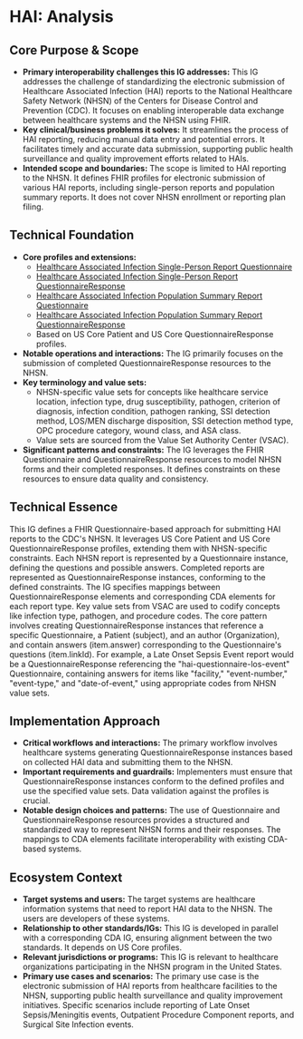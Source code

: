 # HAI: Analysis

## Core Purpose & Scope

-   **Primary interoperability challenges this IG addresses:** This IG addresses the challenge of standardizing the electronic submission of Healthcare Associated Infection (HAI) reports to the National Healthcare Safety Network (NHSN) of the Centers for Disease Control and Prevention (CDC). It focuses on enabling interoperable data exchange between healthcare systems and the NHSN using FHIR.
-   **Key clinical/business problems it solves:** It streamlines the process of HAI reporting, reducing manual data entry and potential errors. It facilitates timely and accurate data submission, supporting public health surveillance and quality improvement efforts related to HAIs.
-   **Intended scope and boundaries:** The scope is limited to HAI reporting to the NHSN. It defines FHIR profiles for electronic submission of various HAI reports, including single-person reports and population summary reports. It does not cover NHSN enrollment or reporting plan filing.

## Technical Foundation

-   **Core profiles and extensions:**
    -   [Healthcare Associated Infection Single-Person Report Questionnaire](StructureDefinition-hai-single-person-report-questionnaire.html)
    -   [Healthcare Associated Infection Single-Person Report QuestionnaireResponse](StructureDefinition-hai-single-person-report-questionnaireresponse.html)
    -   [Healthcare Associated Infection Population Summary Report Questionnaire](StructureDefinition-hai-population-summary-questionnaire.html)
    -   [Healthcare Associated Infection Population Summary Report QuestionnaireResponse](StructureDefinition-hai-population-summary-questionnaireresponse.html)
    -   Based on US Core Patient and US Core QuestionnaireResponse profiles.
-   **Notable operations and interactions:** The IG primarily focuses on the submission of completed QuestionnaireResponse resources to the NHSN.
-   **Key terminology and value sets:**
    -   NHSN-specific value sets for concepts like healthcare service location, infection type, drug susceptibility, pathogen, criterion of diagnosis, infection condition, pathogen ranking, SSI detection method, LOS/MEN discharge disposition, SSI detection method type, OPC procedure category, wound class, and ASA class.
    -   Value sets are sourced from the Value Set Authority Center (VSAC).
-   **Significant patterns and constraints:** The IG leverages the FHIR Questionnaire and QuestionnaireResponse resources to model NHSN forms and their completed responses. It defines constraints on these resources to ensure data quality and consistency.

## Technical Essence

This IG defines a FHIR Questionnaire-based approach for submitting HAI reports to the CDC's NHSN. It leverages US Core Patient and US Core QuestionnaireResponse profiles, extending them with NHSN-specific constraints. Each NHSN report is represented by a Questionnaire instance, defining the questions and possible answers. Completed reports are represented as QuestionnaireResponse instances, conforming to the defined constraints. The IG specifies mappings between QuestionnaireResponse elements and corresponding CDA elements for each report type. Key value sets from VSAC are used to codify concepts like infection type, pathogen, and procedure codes. The core pattern involves creating QuestionnaireResponse instances that reference a specific Questionnaire, a Patient (subject), and an author (Organization), and contain answers (item.answer) corresponding to the Questionnaire's questions (item.linkId). For example, a Late Onset Sepsis Event report would be a QuestionnaireResponse referencing the "hai-questionnaire-los-event" Questionnaire, containing answers for items like "facility," "event-number," "event-type," and "date-of-event," using appropriate codes from NHSN value sets.

## Implementation Approach

-   **Critical workflows and interactions:** The primary workflow involves healthcare systems generating QuestionnaireResponse instances based on collected HAI data and submitting them to the NHSN.
-   **Important requirements and guardrails:** Implementers must ensure that QuestionnaireResponse instances conform to the defined profiles and use the specified value sets. Data validation against the profiles is crucial.
-   **Notable design choices and patterns:** The use of Questionnaire and QuestionnaireResponse resources provides a structured and standardized way to represent NHSN forms and their responses. The mappings to CDA elements facilitate interoperability with existing CDA-based systems.

## Ecosystem Context

-   **Target systems and users:** The target systems are healthcare information systems that need to report HAI data to the NHSN. The users are developers of these systems.
-   **Relationship to other standards/IGs:** This IG is developed in parallel with a corresponding CDA IG, ensuring alignment between the two standards. It depends on US Core profiles.
-   **Relevant jurisdictions or programs:** This IG is relevant to healthcare organizations participating in the NHSN program in the United States.
-   **Primary use cases and scenarios:** The primary use case is the electronic submission of HAI reports from healthcare facilities to the NHSN, supporting public health surveillance and quality improvement initiatives. Specific scenarios include reporting of Late Onset Sepsis/Meningitis events, Outpatient Procedure Component reports, and Surgical Site Infection events.

